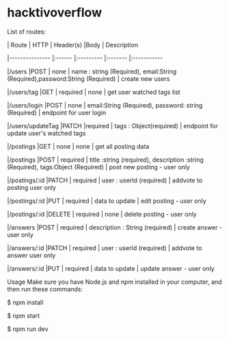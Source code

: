 # hacktivoverflow


List of routes:

| Route                 | HTTP              | Header(s)                     |Body                       | Description

|---------------        |:------            |:---------                     |:-------                   |:-----------

|/users                 |POST               | none                          | name : string (Required), email:String (Required),password:String (Required) | create new users

|/users/tag             |GET                | required                      | none                      | get user watched tags list

|/users/login           |POST               | none                          | email:String (Required), password: string (Required) | endpoint for user login

|/users/updateTag      |PATCH               |required                       | tags : Object(required)   | endpoint for update user's watched tags

|/postings              |GET                | none                          | none                      | get all posting data

|/postings              |POST               | required                      | title :string (required), description :string (Required), tags:Object (Required) | post new posting - user only

|/postings/:id          |PATCH              | required                      | user : userId (required) | addvote to posting user only

|/postings/:id          |PUT                | required                      | data to update            | edit posting - user only

|/postings/:id          |DELETE             | required                      | none                      | delete posting - user only

|/answers               |POST               | required                      | description : String (required) | create answer - user only

|/answers/:id           |PATCH              | required                      | user : userId (required)  | addvote to answer user only

|/answers/:id           |PUT                | required                      | data to update            | update answer - user only

Usage
Make sure you have Node.js and npm installed in your computer, and then run these commands:

$ npm install 

$ npm start 

$ npm run dev